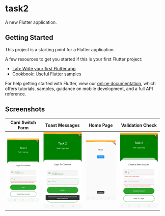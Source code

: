 # task2

A new Flutter application.

## Getting Started

This project is a starting point for a Flutter application.

A few resources to get you started if this is your first Flutter project:

- [Lab: Write your first Flutter app](https://flutter.dev/docs/get-started/codelab)
- [Cookbook: Useful Flutter samples](https://flutter.dev/docs/cookbook)

For help getting started with Flutter, view our
[online documentation](https://flutter.dev/docs), which offers tutorials,
samples, guidance on mobile development, and a full API reference.

## Screenshots

Card Switch Form         |  Toast Messages        | Home Page          |  Validation Check
:-------------------------:|:-------------------------:|:-------------------------:|:-------------------------:
![](https://github.com/Gautam-Goyal/Tasks/blob/master/Screenshot_2021-07-13-01-03-09-27.png)  |  ![](https://github.com/Gautam-Goyal/Tasks/blob/master/Screenshot_2021-07-13-01-08-38-49.png) |![](https://github.com/Gautam-Goyal/Tasks/blob/master/Screenshot_2021-07-13-01-08-49-20.png)  |  ![](https://github.com/Gautam-Goyal/Tasks/blob/master/Screenshot_2021-07-13-01-10-01-24.png)



